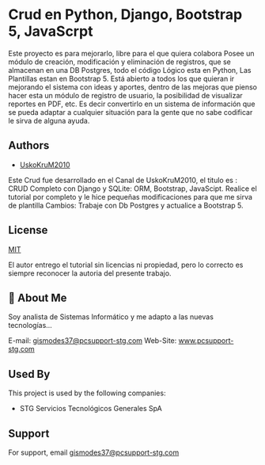 
#  Crud en Python, Django, Bootstrap 5, JavaScrpt

Este proyecto es para mejorarlo, libre para el que 
quiera colabora Posee un módulo de creación, 
modificación y eliminación de registros, que se 
almacenan en una DB Postgres, todo el código Lógico 
esta en Python, Las Plantillas estan en Bootstrap 5. 
Está abierto a todos los que quieran ir mejorando el 
sistema con ideas y aportes, dentro de las mejoras 
que pienso hacer esta un módulo de registro de usuario, 
la posibilidad de visualizar reportes en PDF, etc. 
Es decir convertirlo en un sistema de información que 
se pueda adaptar a cualquier situación para la gente 
que no sabe codificar le sirva de alguna ayuda.



## Authors

- [UskoKruM2010](https://github.com/UskoKruM/django-crud-sqlite3)

Este Crud fue desarrollado en el Canal de UskoKruM2010, el titulo es : CRUD Completo con Django y SQLite: ORM, Bootstrap, JavaScipt.
Realice el tutorial por completo y le hice pequeñas 
modificaciones para que me sirva de plantilla
Cambios:
Trabaje con Db Postgres y actualice a Bootstrap 5.


## License

[MIT](https://choosealicense.com/licenses/mit/)

El autor entrego el tutorial sin licencias ni 
propiedad, pero lo correcto es siempre reconocer 
la autoria del presente trabajo.

## 🚀 About Me
Soy analista de Sistemas Informático y 
me adapto a las nuevas tecnologías...

E-mail: gismodes37@pcsupport-stg.com
Web-Site: www.pcsupport-stg.com

## Used By

This project is used by the following companies:

- STG Servicios Tecnológicos Generales SpA


## Support

For support, email gismodes37@pcsupport-stg.com 
